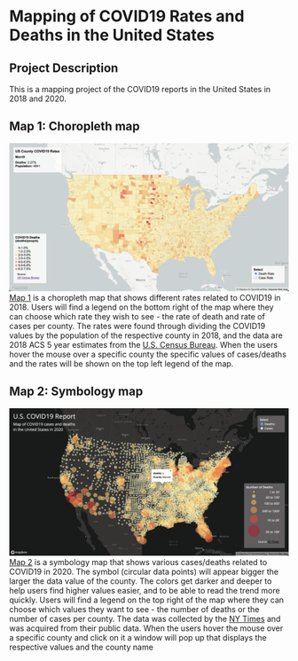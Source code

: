 # Mapping of COVID19 Rates and Deaths in the United States

## Project Description
This is a mapping project of the COVID19 reports in the United States in 2018 and 2020. 

## Map 1: Choropleth map
![map1.1](img/img1.png)
[Map 1]([https://nyu16.github.io/COVID19_Map_Reports/map1.html]) is a choropleth map that shows different rates related to COVID19 in 2018. Users will find a legend on the bottom right of the map where they can choose which rate they wish to see - the rate of death and rate of cases per county. The rates were found through dividing the COVID19 values by the population of the respective county in 2018, and the data are 2018 ACS 5 year estimates from the [U.S. Census Bureau]([url](https://data.census.gov/table?g=0100000US$050000&d=ACS+5-Year+Estimates+Data+Profiles&tid=ACSDP5Y2018.DP05&hidePreview=true)). When the users hover the mouse over a specific county the specific values of cases/deaths and the rates will be shown on the top left legend of the map.

## Map 2: Symbology map
![map2.1](img/img3.png)
[Map 2]([url](https://nyu16.github.io/COVID19_Map_Reports/map2.html)) is a symbology map that shows various cases/deaths related to COVID19 in 2020. The symbol (circular data points) will appear bigger the larger the data value of the county. The colors get darker and deeper to help users find higher values easier, and to be able to read the trend more quickly. Users will find a legend on the top right of the map where they can choose which values they want to see - the number of deaths or the number of cases per county. The data was collected by the [NY Times]([url](https://github.com/nytimes/covid-19-data/blob/43d32dde2f87bd4dafbb7d23f5d9e878124018b8/live/us-counties.csv)) and was acquired from their public data. When the users hover the mouse over a specific county and click on it a window will pop up that displays the respective values and the county name
